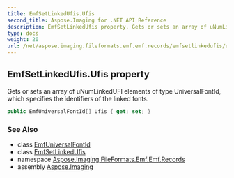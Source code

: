 ```yaml
---
title: EmfSetLinkedUfis.Ufis
second_title: Aspose.Imaging for .NET API Reference
description: EmfSetLinkedUfis property. Gets or sets an array of uNumLinkedUFI elements of type UniversalFontId which specifies the identifiers of the linked fonts
type: docs
weight: 20
url: /net/aspose.imaging.fileformats.emf.emf.records/emfsetlinkedufis/ufis/
---
```

## EmfSetLinkedUfis.Ufis property

Gets or sets an array of uNumLinkedUFI elements of type UniversalFontId, which specifies the identifiers of the linked fonts.

```csharp
public EmfUniversalFontId[] Ufis { get; set; }
```

### See Also

* class [EmfUniversalFontId](../../../aspose.imaging.fileformats.emf.emf.objects/emfuniversalfontid/)
* class [EmfSetLinkedUfis](../)
* namespace [Aspose.Imaging.FileFormats.Emf.Emf.Records](../../emfsetlinkedufis/)
* assembly [Aspose.Imaging](../../../)


